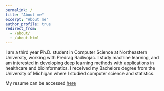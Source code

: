 ```yaml
---
permalink: /
title: "About me"
excerpt: "About me"
author_profile: true
redirect_from: 
  - /about/
  - /about.html
---
```


I am a third year Ph.D. student in Computer Science at Northeastern University, working with Predrag Radivojac. I study machine learning, and am interested in developing deep learning methods with applications in healthcare and bioinformatics. I received my Bachelors degree from the University of Michigan where I studied computer science and statistics.

My resume can be accessed [here](https://dzeiberg.github.io/files/resume.pdf)
